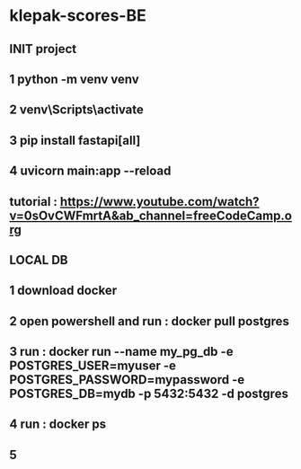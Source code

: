 # klepak-scores-BE
## INIT project
## 1 python -m venv venv
## 2 venv\Scripts\activate
## 3 pip install fastapi[all]
## 4 uvicorn main:app --reload

## tutorial : https://www.youtube.com/watch?v=0sOvCWFmrtA&ab_channel=freeCodeCamp.org

## LOCAL DB
## 1 download docker
## 2 open powershell and run : docker pull postgres
## 3 run : docker run --name my_pg_db -e POSTGRES_USER=myuser -e POSTGRES_PASSWORD=mypassword -e POSTGRES_DB=mydb -p 5432:5432 -d postgres
## 4 run : docker ps
## 5 
